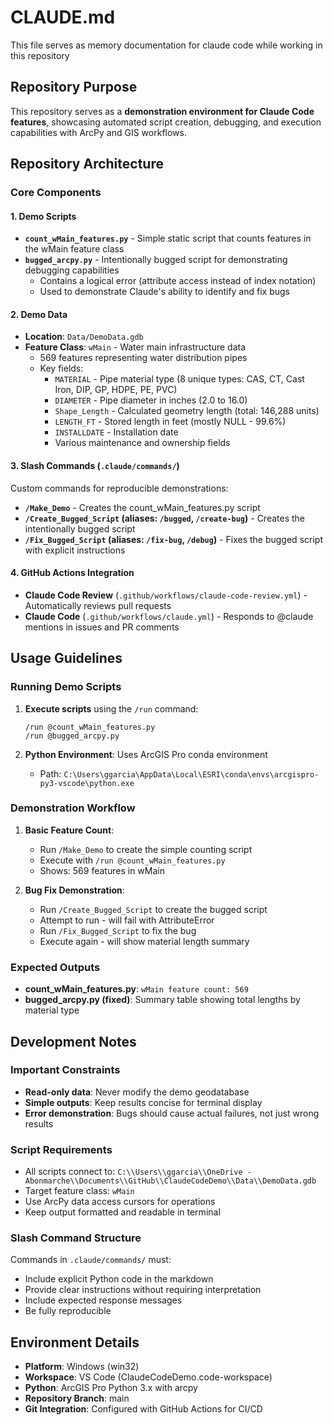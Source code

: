 # CLAUDE.md

This file serves as memory documentation for claude code while working in this repository

## Repository Purpose

This repository serves as a **demonstration environment for Claude Code features**, showcasing automated script creation, debugging, and execution capabilities with ArcPy and GIS workflows.

## Repository Architecture

### Core Components

#### 1. Demo Scripts
- **`count_wMain_features.py`** - Simple static script that counts features in the wMain feature class
- **`bugged_arcpy.py`** - Intentionally bugged script for demonstrating debugging capabilities
  - Contains a logical error (attribute access instead of index notation)
  - Used to demonstrate Claude's ability to identify and fix bugs

#### 2. Demo Data
- **Location**: `Data/DemoData.gdb`
- **Feature Class**: `wMain` - Water main infrastructure data
  - 569 features representing water distribution pipes
  - Key fields:
    - `MATERIAL` - Pipe material type (8 unique types: CAS, CT, Cast Iron, DIP, GP, HDPE, PE, PVC)
    - `DIAMETER` - Pipe diameter in inches (2.0 to 16.0)
    - `Shape_Length` - Calculated geometry length (total: 146,288 units)
    - `LENGTH_FT` - Stored length in feet (mostly NULL - 99.6%)
    - `INSTALLDATE` - Installation date
    - Various maintenance and ownership fields

#### 3. Slash Commands (`.claude/commands/`)
Custom commands for reproducible demonstrations:

- **`/Make_Demo`** - Creates the count_wMain_features.py script
- **`/Create_Bugged_Script` (aliases: `/bugged`, `/create-bug`)** - Creates the intentionally bugged script
- **`/Fix_Bugged_Script` (aliases: `/fix-bug`, `/debug`)** - Fixes the bugged script with explicit instructions

#### 4. GitHub Actions Integration
- **Claude Code Review** (`.github/workflows/claude-code-review.yml`) - Automatically reviews pull requests
- **Claude Code** (`.github/workflows/claude.yml`) - Responds to @claude mentions in issues and PR comments

## Usage Guidelines

### Running Demo Scripts

1. **Execute scripts** using the `/run` command:
   ```
   /run @count_wMain_features.py
   /run @bugged_arcpy.py
   ```

2. **Python Environment**: Uses ArcGIS Pro conda environment
   - Path: `C:\Users\ggarcia\AppData\Local\ESRI\conda\envs\arcgispro-py3-vscode\python.exe`

### Demonstration Workflow

1. **Basic Feature Count**:
   - Run `/Make_Demo` to create the simple counting script
   - Execute with `/run @count_wMain_features.py`
   - Shows: 569 features in wMain

2. **Bug Fix Demonstration**:
   - Run `/Create_Bugged_Script` to create the bugged script
   - Attempt to run - will fail with AttributeError
   - Run `/Fix_Bugged_Script` to fix the bug
   - Execute again - will show material length summary

### Expected Outputs

- **count_wMain_features.py**: `wMain feature count: 569`
- **bugged_arcpy.py (fixed)**: Summary table showing total lengths by material type

## Development Notes

### Important Constraints
- **Read-only data**: Never modify the demo geodatabase
- **Simple outputs**: Keep results concise for terminal display
- **Error demonstration**: Bugs should cause actual failures, not just wrong results

### Script Requirements
- All scripts connect to: `C:\\Users\\ggarcia\\OneDrive - Abonmarche\\Documents\\GitHub\\ClaudeCodeDemo\\Data\\DemoData.gdb`
- Target feature class: `wMain`
- Use ArcPy data access cursors for operations
- Keep output formatted and readable in terminal

### Slash Command Structure
Commands in `.claude/commands/` must:
- Include explicit Python code in the markdown
- Provide clear instructions without requiring interpretation
- Include expected response messages
- Be fully reproducible

## Environment Details

- **Platform**: Windows (win32)
- **Workspace**: VS Code (ClaudeCodeDemo.code-workspace)
- **Python**: ArcGIS Pro Python 3.x with arcpy
- **Repository Branch**: main
- **Git Integration**: Configured with GitHub Actions for CI/CD